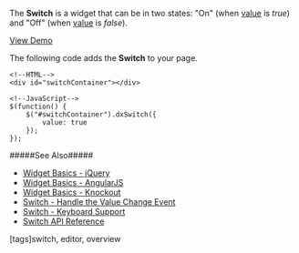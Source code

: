 The **Switch** is a widget that can be in two states: "On" (when [value](/api-reference/10%20UI%20Widgets/dxSwitch/1%20Configuration/value.md '/Documentation/ApiReference/UI_Widgets/dxSwitch/Configuration/#value') is *true*) and "Off" (when [value](/api-reference/10%20UI%20Widgets/dxSwitch/1%20Configuration/value.md '/Documentation/ApiReference/UI_Widgets/dxSwitch/Configuration/#value') is *false*).

<a href="https://js.devexpress.com/Demos/WidgetsGallery/#demo/editors-switch-overview" class="button orange small fix-width-155" style="margin-right: 20px;" target="_blank">View Demo</a>

The following code adds the **Switch** to your page.

    <!--HTML-->
    <div id="switchContainer"></div>
     
<!---->
 
    <!--JavaScript-->
    $(function() {
        $("#switchContainer").dxSwitch({
            value: true
        });
    });

#####See Also#####
- [Widget Basics - jQuery](/concepts/00%20Getting%20Started/10%20Widget%20Basics%20-%20jQuery '/Documentation/Guide/Getting_Started/Widget_Basics_-_jQuery/')
- [Widget Basics - AngularJS](/concepts/00%20Getting%20Started/20%20Widget%20Basics%20-%20AngularJS '/Documentation/Guide/Getting_Started/Widget_Basics_-_AngularJS/')
- [Widget Basics - Knockout](/concepts/00%20Getting%20Started/25%20Widget%20Basics%20-%20Knockout '/Documentation/Guide/Getting_Started/Widget_Basics_-_Knockout/')
- [Switch - Handle the Value Change Event](/concepts/05%20Widgets/Switch/10%20Handle%20the%20Value%20Change%20Event.md '/Documentation/Guide/Widgets/Switch/Handle_the_Value_Change_Event')
- [Switch - Keyboard Support](/concepts/05%20Widgets/Switch/20%20Keyboard%20Support.md '/Documentation/Guide/Widgets/Switch/Keyboard_Support')
- [Switch API Reference](/api-reference/10%20UI%20Widgets/dxSwitch '/Documentation/ApiReference/UI_Widgets/dxSwitch/')

[tags]switch, editor, overview